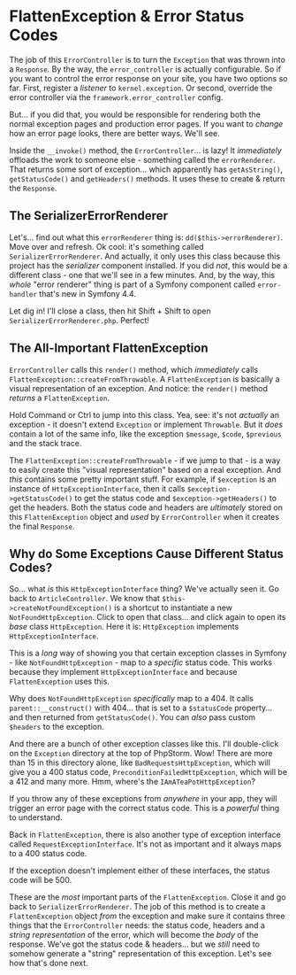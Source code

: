 # FlattenException & Error Status Codes

The job of this `ErrorController` is to turn the `Exception` that was thrown into
a `Response`. By the way, the `error_controller` is actually configurable. So if
you want to control the error response on your site, you have two options so far.
First, register a *listener* to `kernel.exception`. Or second, override the error
controller via the `framework.error_controller` config.

But... if you did that, you would be responsible for rendering both the normal
exception pages and production error pages. If you want to *change* how an error
page looks, there are better ways. We'll see.

Inside the `__invoke()` method, the `ErrorController`... is lazy! It *immediately*
offloads the work to someone else - something called the `errorRenderer`. That
returns some sort of exception... which apparently has `getAsString()`,
`getStatusCode()` and `getHeaders()` methods. It uses these to create & return
the `Response`.

## The SerializerErrorRenderer

Let's... find out what this `errorRenderer` thing is:
`dd($this->errorRenderer)`. Move over and refresh. Ok cool: it's something called
`SerializerErrorRenderer`. And actually, it only uses this class because this
project has the *serializer* component installed. If you did *not*, this would
be a different class - one that we'll see in a few minutes. And, by the way,
this *whole* "error renderer" thing is part of a Symfony component called
`error-handler` that's new in Symfony 4.4.

Let dig in! I'll close a class, then hit Shift + Shift to open
`SerializerErrorRenderer.php`. Perfect!

## The All-Important FlattenException

`ErrorController` calls this `render()` method, which *immediately* calls
`FlattenException::createFromThrowable`. A `FlattenException` is basically a
visual representation of an exception. And notice: the `render()` method *returns*
a `FlattenException`.

Hold Command or Ctrl to jump into this class. Yea, see: it's not *actually* an
exception - it doesn't extend `Exception` or implement `Throwable`. But it
*does* contain a lot of the same info, like the exception `$message`, `$code`,
`$previous` and the stack trace.

The `FlattenException::createFromThrowable` - if we jump to that - is a way to
easily create this "visual representation" based on a real exception. And *this*
contains some pretty important stuff. For example, if `$exception` is an instance
of `HttpExceptionInterface`, then it calls `$exception->getStatusCode()` to get
the status code and `$exception->getHeaders()` to get the headers. Both the status
code and headers are *ultimately* stored on this
`FlattenException` object and *used* by `ErrorController` when it creates the
final `Response`.

## Why do Some Exceptions Cause Different Status Codes?

So... what *is* this `HttpExceptionInterface` thing? We've actually seen it.
Go back to `ArticleController`. We know that `$this->createNotFoundException()`
is a shortcut to instantiate a new `NotFoundHttpException`. Click to open that
class... and click again to open its *base* class `HttpException`. Here it is:
`HttpException` implements `HttpExceptionInterface`.

This is a *long* way of showing you that certain exception classes in Symfony -
like `NotFoundHttpException` - map to a *specific* status code. This works
because they implement `HttpExceptionInterface` and because `FlattenException`
uses this.

Why does `NotFoundHttpException` *specifically* map to a 404. It calls
`parent::__construct()` with 404... that is set to a `$statusCode` property...
and then returned from `getStatusCode()`. You can *also* pass custom `$headers`
to the exception.

And there are a bunch of other exception classes like this. I'll double-click on
the `Exception` directory at the top of PhpStorm. Wow! There are more than 15 in
this directory alone, like `BadRequestsHttpException`, which will give you a 400
status code, `PreconditionFailedHttpException`, which will be a 412 and many more.
Hmm, where's the `IAmATeaPotHttpException`?

If you throw any of these exceptions from *anywhere* in your app, they will trigger
an error page with the correct status code. This is a *powerful* thing to understand.

Back in `FlattenException`, there is also another type of exception interface called
`RequestExceptionInterface`. It's not as important and it always maps to a 400
status code.

If the exception doesn't implement either of these interfaces, the status code
will be 500.

These are the *most* important parts of the `FlattenException`. Close it
and go back to `SerializerErrorRenderer`. The job of this method is to create
a `FlattenException` object *from* the exception and make sure it contains three
things that the `ErrorController` needs: the status code, headers and a
*string representation* of the error, which will become the *body* of the response.
We've got the status code & headers... but we *still* need to somehow generate a
"string" representation of this exception. Let's see how that's done next.
